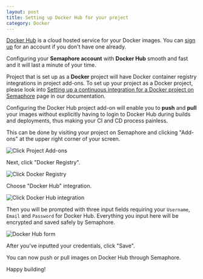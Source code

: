 ```yaml
---
layout: post
title: Setting up Docker Hub for your project
category: Docker
---
```


[Docker Hub](https://hub.docker.com/) is a cloud hosted service for your Docker
images. You can [sign up](https://hub.docker.com/) for an account if you don't
have one already.

Configuring your **Semaphore account** with **Docker Hub** smooth and fast and
it will last a minute of your time.

Project that is set up as a **Docker** project will have Docker container
registry integrations in project add-ons. To set up your project as a Docker
project, please look into
[Setting up a continuous integration for a Docker project on Semaphore](/docs/docker/setting-up-continuous-integration-for-docker-project.html)
page in our documentation.

Configuring the Docker Hub project add-on will enable you to **push** and
**pull** your images without explicitly having to login to Docker Hub during
builds and deployments, thus making your CI and CD process painless.

This can be done by visiting your project on Semaphore and clicking "Add-ons"
at the upper right corner of your screen.

<img src="/docs/assets/img/docker/shared/click-add-ons.png" class="img-responsive img-bordered" alt="Click Project Add-ons">

Next, click "Docker Registry".

<img src="/docs/assets/img/docker/shared/select-docker-registry.png" class="img-responsive img-bordered" alt="Click Docker Registry">

Choose "Docker Hub" integration.

<img src="/docs/assets/img/docker/setting-up-docker-hub-for-your-project/select-docker-hub.png" class="img-responsive img-bordered" alt="Click Docker Hub integration">

Then you will be prompted with three input fields requiring your `Username`,
`Email` and `Password` for Docker Hub. Everything you input here will be encrypted
and saved safely by Semaphore.

<img src="/docs/assets/img/docker/setting-up-docker-hub-for-your-project/docker-hub-form.png" class="img-responsive img-bordered" alt="Docker Hub form">

After you've inputted your credentials, click "Save".

You can now push or pull images on Docker Hub through Semaphore.

Happy building!
